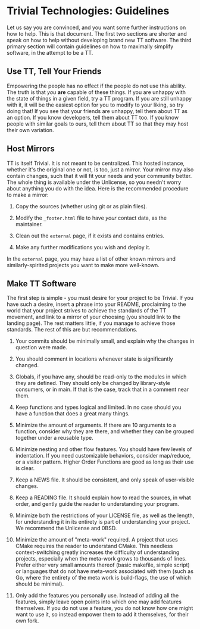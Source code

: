# Trivial Technologies: Guidelines

Let us say you are convinced, and you want some further instructions on how to help. This is that document. The first two sections are shorter and speak on how to help without developing brand new TT software. The third primary section will contain guidelines on how to maximally simplify software, in the attempt to be a TT.

## Use TT, Tell Your Friends

Empowering the people has no effect if the people do not use this ability. The truth is that *you* **are** capable of these things. If you are unhappy with the state of things in a given field, try a TT program. If you are still unhappy with it, it will be the easiest option for you to modify to your liking, so try doing that! If you see that your friends are unhappy, tell them about TT as an option. If you know developers, tell them about TT too. If you know people with similar goals to ours, tell them about TT so that they may host their own variation.

## Host Mirrors

TT is itself Trivial. It is not meant to be centralized. This hosted instance, whether it's the original one or not, is too, just a mirror. Your mirror may also contain changes, such that it will fit your needs and your community better. The whole thing is available under the Unlicense, so you needn't worry about anything you do with the idea. Here is the recommended procedure to make a mirror:

1. Copy the sources (whether using git or as plain files).

2. Modify the `_footer.html` file to have *your* contact data, as the maintainer.

3. Clean out the `external` page, if it exists and contains entries.

4. Make any further modifications you wish and deploy it.

In the `external` page, you may have a list of other known mirrors and similarly-spirited projects you want to make more well-known.

## Make TT Software

The first step is simple - you must desire for your project to be Trivial. If you have such a desire, insert a phrase into your README, proclaiming to the world that your project strives to achieve the standards of the TT movement, and link to a mirror of your choosing (you should link to the landing page). The rest matters little, if you manage to achieve those standards. The rest of this are but recommendations.

1. Your commits should be minimally small, and explain why the changes in question were made.

2. You should comment in locations whenever state is significantly changed.

3. Globals, if you have any, should be read-only to the modules in which they are defined. They should only be changed by library-style consumers, or in main. If that is the case, track that in a comment near them.

4. Keep functions and types logical and limited. In no case should you have a function that does a great many things.

5. Minimize the amount of arguments. If there are 10 arguments to a function, consider why they are there, and whether they can be grouped together under a reusable type.

6. Minimize nesting and other flow features. You should have few levels of indentation. If you need customizable behaviors, consider map/reduce, or a visitor pattern. Higher Order Functions are good as long as their use is clear.

7. Keep a NEWS file. It should be consistent, and only speak of user-visible changes.

8. Keep a READING file. It should explain how to read the sources, in what order, and gently guide the reader to understanding your program.

9. Minimize both the restrictions of your LICENSE file, as well as the length, for understanding it in its entirety is part of understanding your project. We recommend the Unlicense and 0BSD.

10. Minimize the amount of "meta-work" required. A project that uses CMake requires the reader to understand CMake. This needless context-switching greatly increases the difficulty of understanding projects, especially when the meta-work grows to thousands of lines. Prefer either very small amounts thereof (basic makefile, simple script) or languages that do not have meta-work associated with them (such as Go, where the entirety of the meta work is build-flags, the use of which should be minimal).

11. Only add the features you personally use. Instead of adding all the features, simply leave open points into which one may add features themselves. If you do not use a feature, you do not know how one might want to use it, so instead empower them to add it themselves, for their own fork.
